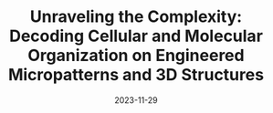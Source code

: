 ---
type: symposium
authors: ['']
title: "Unraveling the Complexity: Decoding Cellular and Molecular Organization on Engineered Micropatterns and 3D Structures"
event:
event_url: False
location: Institut Curie
address:
  city: Paris
  country: France
date: 2023-11-29
date_end: 2023-11-30
all_day: True
---